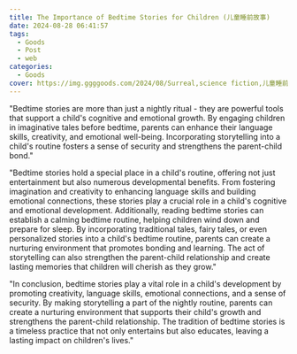 ```yaml
---
title: The Importance of Bedtime Stories for Children (儿童睡前故事)
date: 2024-08-28 06:41:57
tags:
  - Goods
  - Post
  - web
categories:
  - Goods
cover: https://img.ggggoods.com/2024/08/Surreal,science fiction,儿童睡前故事,bedtime stories for children,technology,tech,diagrams,renderings,colors_20240830_00001_.png
---
```


"Bedtime stories are more than just a nightly ritual - they are powerful tools that support a child's cognitive and emotional growth. By engaging children in imaginative tales before bedtime, parents can enhance their language skills, creativity, and emotional well-being. Incorporating storytelling into a child's routine fosters a sense of security and strengthens the parent-child bond."

"Bedtime stories hold a special place in a child's routine, offering not just entertainment but also numerous developmental benefits. From fostering imagination and creativity to enhancing language skills and building emotional connections, these stories play a crucial role in a child's cognitive and emotional development. Additionally, reading bedtime stories can establish a calming bedtime routine, helping children wind down and prepare for sleep. By incorporating traditional tales, fairy tales, or even personalized stories into a child's bedtime routine, parents can create a nurturing environment that promotes bonding and learning. The act of storytelling can also strengthen the parent-child relationship and create lasting memories that children will cherish as they grow."

"In conclusion, bedtime stories play a vital role in a child's development by promoting creativity, language skills, emotional connections, and a sense of security. By making storytelling a part of the nightly routine, parents can create a nurturing environment that supports their child's growth and strengthens the parent-child relationship. The tradition of bedtime stories is a timeless practice that not only entertains but also educates, leaving a lasting impact on children's lives."
